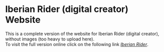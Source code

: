 # Iberian Rider (digital creator) Website
This is a complete version of the website for Iberian Rider (digital creator), without images (too heavy to upload here).\
To visit the full version online click on the following link *[Iberian Rider](https://iberianrider.great-site.net/)*.
